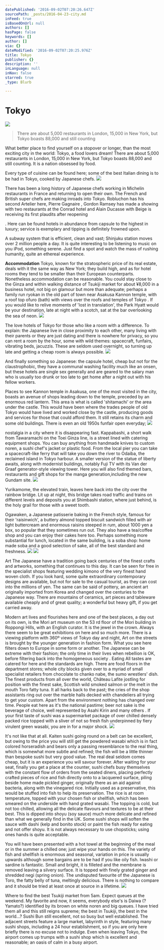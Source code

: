 ```yaml
---
datePublished: '2016-09-02T07:20:26.647Z'
sourcePath: _posts/2016-04-23-city.md
inFeed: true
isBasedOnUrl: null
authors: []
hasPage: false
keywords: []
author: []
via: {}
dateModified: '2016-09-02T07:20:25.976Z'
title: Tokyo
publisher: {}
description: ''
inLanguage: null
inNav: false
starred: true
_type: Blurb

---
```

# Tokyo
![](https://the-grid-user-content.s3-us-west-2.amazonaws.com/144dd3ea-6c26-48de-9e90-fc313c0dfea1.jpg)

> There are about 5,000 restaurants in London, 15,000 in New York, but Tokyo boasts 88,000 and still counting

What better place to find yourself on a stopover or longer, than the most exciting city in the world: Tokyo, a food lovers dream! There are about 5,000 restaurants in London, 15,000 in New York, but Tokyo boasts 88,000 and still counting. It is a nation obsessed by food.

Every type of cuisine can be found here; some of the best Italian dining is to be had in Tokyo, cooked by Japanese chefs.
![](https://s3-us-west-2.amazonaws.com/the-grid-img/p/91d0be5ff29dd8b9a9326b4e525a8f626604f505.jpg)

There has been a long history of Japanese chefs working in Michelin restaurants in France and returning to open their own. The French and British super chefs are making inroads into Tokyo. Robluchon has his second Artelier here, Pierre Gagnaire , Gordon Ramsey has made a showing with two restaurants at the Conrad hotel and Alain Ducasse with Beige is receiving its first plaudits after reopening

. Here can be found hotels in abundance from capsule to the highest in luxury; service is exemplary and tipping is definitely frowned upon.

A subway system that is efficient, clean and vast; Shinjuku station moves over 2 million people a day. It is quite interesting to be listening to music on you iPod, something serene. Just find a spot and watch the mass of rushing humanity, quite an ethereal experience.

**Accommodation** Tokyo, known for the stratospheric price of its real estate, deals with it the same way as New York; they build high, and as for hotel rooms they tend to be smaller than their European counterparts. Nonetheless accommodation can be reasonable. You could stay close to the Ginza and within walking distance of Tsukiji market for about ¥8,000 in a business hotel, not big on glamour but more than adequate; perhaps a family run ryokan in the old part of town near Asakusa Kannon temple, with a roof top ofuro (bath) with views over the roofs and temples of Tokyo . If you would like to relive moments of 'lost in translation', the Park Hyatt would be your destination, late at night with a scotch, sat at the bar overlooking the sea of neon.
![](https://the-grid-user-content.s3-us-west-2.amazonaws.com/d7ba1c6d-c6c6-47a0-95f3-9fc17d5124d1.jpg)

The love hotels of Tokyo for those who like a room with a difference. To explain: the Japanese live in close proximity to each other, many living with their parents or they are just dating and there is nowhere for privacy, so you can rent a room by the hour, some with wild themes: spacecraft, funfairs, vibrating beds, jacuzzis. These are seldom used overnight, so turning up late and getting a cheap room is always possible.
![](https://the-grid-user-content.s3-us-west-2.amazonaws.com/97dca690-21e8-4ea9-a4a8-84942976b996.jpg)

And finally something so Japanese: the capsule hotel, cheap but not for the claustrophobic, they have a communal washing facility much like an onsen, but these hotels are single sex generally and are geared to the salary man who is usually too drunk or too late to get home after a night out with his fellow workers.

Places to see Kannon temple in Asakusa, one of the most visited in the city, boasts an avenue of shops leading down to the temple, preceded by an enormous red lantern. This area is what is called 'shitamachi' or the area under the castle. This would have been where the trades people of old Tokyo would have lived and worked close by the castle, producing goods and services for those that could afford them. It still retains its charm and some old buildings. There is even an old 1950s funfair open everyday;
![](https://s3-us-west-2.amazonaws.com/the-grid-img/p/d6fce625da9397f1d5601eefd11a7370f145c7a7.jpg)

nostalgia in a city where it is disappearing fast. Kappabashi, a short walk from Tawaramachi on the Toei Ginza line, is a street lined with catering equipment shops. You can buy anything from handmade knives to custom noren, a sushi chef's jacket or plastic food. From the local pier you can take a spacecraft-like ferry that will take you down the river to Odaiba, the reclaimed island in Tokyo harbour. A smaller version of the statue of liberty awaits, along with modernist buildings, notably Fuji TV with its Van der Graaf generator-style viewing tower. Here you will also find themed bars, restaurants and gift shops for the manga generation,including the new Gundam site.
![](https://s3-us-west-2.amazonaws.com/the-grid-img/p/1e1ba3bc4d513fff2f9b01bcb39cca580dbfc8d1.jpg)

Yurikamome, the elevated train, leaves here back into the city over the rainbow bridge. Lit up at night, this bridge takes road traffic and trains on different levels and deposits you at Shimbashi station, where just behind, is the holy grail for those with a sweet tooth.

Ogawaken, a Japanese patisserie baking in the French style, famous for their 'raisinwich', a buttery almond topped biscuit sandwich filled with air light buttercream and enormous raisins steeped in rum, about 1000 yen a box, so popular that they sometimes run out. They also have a tea/coffee shop and you can enjoy their cakes here too. Perhaps something more substantial for lunch, located in the same building, is a soba shop: home made soba and a good selection of sake, all of the best standard and freshness.
![](https://s3-us-west-2.amazonaws.com/the-grid-img/p/ee5a810783781c683b8b6c6907a9ea2c38a60f2d.jpg)
![](https://s3-us-west-2.amazonaws.com/the-grid-img/p/0cf4713ef6d66208a7b6b58534b3c18ad5413c95.jpg)

Art The Japanese have a tradition going back centuries of the finest crafts and artworks, something that continues to this day. It can be seen for free in the specialist shops featuring wedding kimono of the very finest hand woven cloth. If you look hard, some quite extraordinary contemporary designs are available, but not for sale to the casual tourist, as they can cost into the millions of yen. The same can be said of pottery, an ancient art originally imported from Korea and changed over the centuries to the Japanese way. There are mountains of ceramics, art pieces and tableware available cheaply and of great quality; a wonderful but heavy gift, if you get carried away.

Modern art lives and flourishes here and one of the best places, a day out on its own, is the Mori art museum on the 53 rd floor of the Mori building in Roppongi Hills, with an English curator. It is the jewel in the crown. Always there seem to be great exhibitions on here and so much more. There is a viewing platform with 360º views of Tokyo day and night, Art on the streets is brought by the younger generation in fashion form. What you see here filters down to Europe in some form or another. The Japanese can be extreme with their fashion; the only time in their lives when rebellion is OK, before filtering back into the homogeneous society . Eating All tastes are catered for here and the standards are high. There are food floors in the department stores; whole city blocks given over to a myriad of small specialist retailers from chocolate to chanko nabe, the sumo wrestlers' dish. The finest products from all over the world, Château Lafite jostling for position with the finest sake, Scottish wild smoked salmon or the melt in the mouth Toro fatty tuna. It all harks back to the past; the cries of the shop assistants ring out over the marble halls decked with chandeliers all trying to get your custom. Apart from the environment nothing has changed over time. People eat here as it's the national pastime; beer not sake is the beverage of choice, well represented by Asahi Kirin and many others . If your first taste of sushi was a supermarket package of over chilled densely packed rice topped with a sliver of not so fresh fish underpinned by fiery virulent green wasabi, you are in for a major shock.
![](https://s3-us-west-2.amazonaws.com/the-grid-img/p/fff75b2cc0e1e6f3f2c57e16af40cc04d6a1256a.jpg)

It's not like that at all. Kaiten sushi going round on a belt can be excellent, but owing to the price you will still get the powdered wasabi which is in fact colored horseradish and bears only a passing resemblance to the real thing, which is somewhat more subtle and refined; the fish will be a little thinner than bespoke sushi but very good value. The real deal seldom comes cheap, but it is an experience you will savour forever. After waiting for your seat, finally you get a place at the counter, sushi chefs busy themselves with the constant flow of orders from the seated diners, placing perfectly crafted pieces of rice and fish directly onto to a lacquered surface, piling beside home made pickled ginger, originally there as an aid against bacteria, along with the vinegared rice. Initially used as a preservative, this would be stuffed into fish to help its preservation. The rice is at room temperature, topped with your chosen fish or shellfish, which has been smeared on the underside with hand grated wasabi. The topping is cold, but not too chilled, allowing all the delicate flavours and textures to be at their best. This is dipped into shoyu (soy sauce) much more delicate and refined than what we generally find in the UK. Some sushi shops will soften the sauce with dashi (kelp and bonito stock) or paint the fish ready for eating and not offer shoyu. It is not always necessary to use chopsticks; using ones hands is quite acceptable.

You will have been presented with a hot towel at the beginning of the meal or in the summer a chilled one; just wipe your hands on this. The variety of fish and shellfish is enormous and seasonal, variation in price is usually upwards although some bargains are to be had if you like oily fish. Iwashi or sardine is fantastic. Small and bright, it is filleted and the membrane is removed leaving a silvery surface. It is topped with finely grated ginger and shredded negi (spring onion). The undisputed favourite of the Japanese is Toro, the fatty belly of tuna, meltingly delicious. There is nothing to compare and it should be tried at least once at source in a lifetime.
![](https://the-grid-user-content.s3-us-west-2.amazonaws.com/32261391-36ca-44a5-b9af-33f8403c20ab.jpg)

Where to find the best Tsukiji market from 5am. Expect queues at the weekend. My favorite and now, it seems, everybody else's is Daiwa (? Yamato?) identified by its brown on white noren and big queues. I have tried them all and this still reigns supreme; the best in Tsukiji, the best in the world...? Sushi Bun still excellent, not so busy but well established. The adjacent streets feature a large market, labyrinth in style, featuring many sushi shops, including a 24 hour establishment, so if you are only here briefly there is no excuse not to indulge. Even when leaving Tokyo, the airport comes up trumps with a sushi shop which is excellent and reasonable; an oasis of calm in a busy airport.